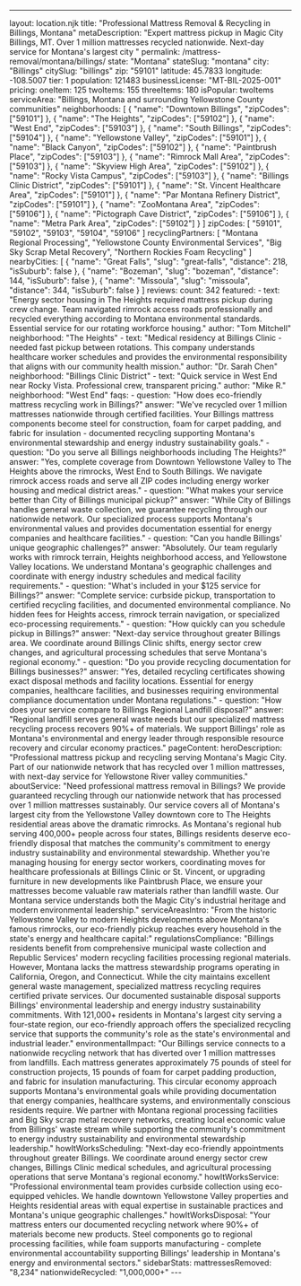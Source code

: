 ---
layout: location.njk
title: "Professional Mattress Removal & Recycling in Billings, Montana" metaDescription: "Expert mattress pickup in Magic City Billings, MT. Over 1 million mattresses recycled nationwide. Next-day service for Montana's largest city "
permalink: /mattress-removal/montana/billings/ state: "Montana" stateSlug: "montana"
city: "Billings" citySlug: "billings" zip: "59101" latitude: 45.7833 longitude: -108.5007 tier: 1 population: 121483 businessLicense: "MT-BIL-2025-001" pricing: oneItem: 125 twoItems: 155 threeItems: 180 isPopular: twoItems serviceArea: "Billings, Montana and surrounding Yellowstone County communities" neighborhoods: [ { "name": "Downtown Billings", "zipCodes": ["59101"] }, { "name": "The Heights", "zipCodes": ["59102"] }, { "name": "West End", "zipCodes": ["59103"] }, { "name": "South Billings", "zipCodes": ["59104"] }, { "name": "Yellowstone Valley", "zipCodes": ["59101"] }, { "name": "Black Canyon", "zipCodes": ["59102"] }, { "name": "Paintbrush Place", "zipCodes": ["59103"] }, { "name": "Rimrock Mall Area", "zipCodes": ["59103"] }, { "name": "Skyview High Area", "zipCodes": ["59102"] }, { "name": "Rocky Vista Campus", "zipCodes": ["59103"] }, { "name": "Billings Clinic District", "zipCodes": ["59101"] }, { "name": "St. Vincent Healthcare Area", "zipCodes": ["59101"] }, { "name": "Par Montana Refinery District", "zipCodes": ["59101"] }, { "name": "ZooMontana Area", "zipCodes": ["59106"] }, { "name": "Pictograph Cave District", "zipCodes": ["59106"] }, { "name": "Metra Park Area", "zipCodes": ["59102"] } ] zipCodes: [ "59101", "59102", "59103", "59104", "59106" ] recyclingPartners: [ "Montana Regional Processing", "Yellowstone County Environmental Services", "Big Sky Scrap Metal Recovery", "Northern Rockies Foam Recycling" ] nearbyCities: [ { "name": "Great Falls", "slug": "great-falls", "distance": 218, "isSuburb": false }, { "name": "Bozeman", "slug": "bozeman", "distance": 144, "isSuburb": false }, { "name": "Missoula", "slug": "missoula", "distance": 344, "isSuburb": false } ] reviews: count: 342 featured: - text: "Energy sector housing in The Heights required mattress pickup during crew change. Team navigated rimrock access roads professionally and recycled everything according to Montana environmental standards. Essential service for our rotating workforce housing." author: "Tom Mitchell" neighborhood: "The Heights" - text: "Medical residency at Billings Clinic - needed fast pickup between rotations. This company understands healthcare worker schedules and provides the environmental responsibility that aligns with our community health mission." author: "Dr. Sarah Chen" neighborhood: "Billings Clinic District" - text: "Quick service in West End near Rocky Vista. Professional crew, transparent pricing." author: "Mike R." neighborhood: "West End" faqs: - question: "How does eco-friendly mattress recycling work in Billings?" answer: "We've recycled over 1 million mattresses nationwide through certified facilities. Your Billings mattress components become steel for construction, foam for carpet padding, and fabric for insulation - documented recycling supporting Montana's environmental stewardship and energy industry sustainability goals." - question: "Do you serve all Billings neighborhoods including The Heights?" answer: "Yes, complete coverage from Downtown Yellowstone Valley to The Heights above the rimrocks, West End to South Billings. We navigate rimrock access roads and serve all ZIP codes including energy worker housing and medical district areas." - question: "What makes your service better than City of Billings municipal pickup?" answer: "While City of Billings handles general waste collection, we guarantee recycling through our nationwide network. Our specialized process supports Montana's environmental values and provides documentation essential for energy companies and healthcare facilities." - question: "Can you handle Billings' unique geographic challenges?" answer: "Absolutely. Our team regularly works with rimrock terrain, Heights neighborhood access, and Yellowstone Valley locations. We understand Montana's geographic challenges and coordinate with energy industry schedules and medical facility requirements." - question: "What's included in your $125 service for Billings?" answer: "Complete service: curbside pickup, transportation to certified recycling facilities, and documented environmental compliance. No hidden fees for Heights access, rimrock terrain navigation, or specialized eco-processing requirements." - question: "How quickly can you schedule pickup in Billings?" answer: "Next-day service throughout greater Billings area. We coordinate around Billings Clinic shifts, energy sector crew changes, and agricultural processing schedules that serve Montana's regional economy." - question: "Do you provide recycling documentation for Billings businesses?" answer: "Yes, detailed recycling certificates showing exact disposal methods and facility locations. Essential for energy companies, healthcare facilities, and businesses requiring environmental compliance documentation under Montana regulations." - question: "How does your service compare to Billings Regional Landfill disposal?" answer: "Regional landfill serves general waste needs but our specialized mattress recycling process recovers 90%+ of materials. We support Billings' role as Montana's environmental and energy leader through responsible resource recovery and circular economy practices." pageContent: heroDescription: "Professional mattress pickup and recycling serving Montana's Magic City. Part of our nationwide network that has recycled over 1 million mattresses, with next-day service for Yellowstone River valley communities." aboutService: "Need professional mattress removal in Billings? We provide guaranteed recycling through our nationwide network that has processed over 1 million mattresses sustainably. Our service covers all of Montana's largest city from the Yellowstone Valley downtown core to The Heights residential areas above the dramatic rimrocks. As Montana's regional hub serving 400,000+ people across four states, Billings residents deserve eco-friendly disposal that matches the community's commitment to energy industry sustainability and environmental stewardship. Whether you're managing housing for energy sector workers, coordinating moves for healthcare professionals at Billings Clinic or St. Vincent, or upgrading furniture in new developments like Paintbrush Place, we ensure your mattresses become valuable raw materials rather than landfill waste. Our Montana service understands both the Magic City's industrial heritage and modern environmental leadership." serviceAreasIntro: "From the historic Yellowstone Valley to modern Heights developments above Montana's famous rimrocks, our eco-friendly pickup reaches every household in the state's energy and healthcare capital:" regulationsCompliance: "Billings residents benefit from comprehensive municipal waste collection and Republic Services' modern recycling facilities processing regional materials. However, Montana lacks the mattress stewardship programs operating in California, Oregon, and Connecticut. While the city maintains excellent general waste management, specialized mattress recycling requires certified private services. Our documented sustainable disposal supports Billings' environmental leadership and energy industry sustainability commitments. With 121,000+ residents in Montana's largest city serving a four-state region, our eco-friendly approach offers the specialized recycling service that supports the community's role as the state's environmental and industrial leader." environmentalImpact: "Our Billings service connects to a nationwide recycling network that has diverted over 1 million mattresses from landfills. Each mattress generates approximately 75 pounds of steel for construction projects, 15 pounds of foam for carpet padding production, and fabric for insulation manufacturing. This circular economy approach supports Montana's environmental goals while providing documentation that energy companies, healthcare systems, and environmentally conscious residents require. We partner with Montana regional processing facilities and Big Sky scrap metal recovery networks, creating local economic value from Billings' waste stream while supporting the community's commitment to energy industry sustainability and environmental stewardship leadership." howItWorksScheduling: "Next-day eco-friendly appointments throughout greater Billings. We coordinate around energy sector crew changes, Billings Clinic medical schedules, and agricultural processing operations that serve Montana's regional economy." howItWorksService: "Professional environmental team provides curbside collection using eco-equipped vehicles. We handle downtown Yellowstone Valley properties and Heights residential areas with equal expertise in sustainable practices and Montana's unique geographic challenges." howItWorksDisposal: "Your mattress enters our documented recycling network where 90%+ of materials become new products. Steel components go to regional processing facilities, while foam supports manufacturing - complete environmental accountability supporting Billings' leadership in Montana's energy and environmental sectors." sidebarStats: mattressesRemoved: "8,234" nationwideRecycled: "1,000,000+" ---